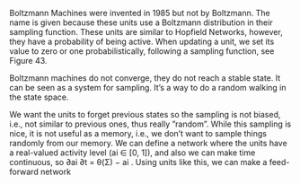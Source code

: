 Boltzmann Machines were invented in 1985 but not by Boltzmann. The name is given because these units use a Boltzmann distribution in their sampling function. These units are similar to Hopfield Networks, however, they have a probability of being active. When updating a unit, we set its value to zero or one probabilistically, following a sampling function, see Figure 43. 

Boltzmann machines do not converge, they do not reach a stable state. It can be seen as a system for sampling. It’s a way to do a random walking in the state space.


We want the units to forget previous states so the sampling is not biased, i.e., not similar to previous ones, thus really ”random”. While this sampling is nice, it is not useful as a memory, i.e., we don’t want to sample things randomly from our memory. We can define a network where the units have a real-valued activity level (ai ∈ [0, 1]), and also we can make time continuous, so ∂ai ∂t = θ(Σ) − ai . Using units like this, we can make a feed-forward network